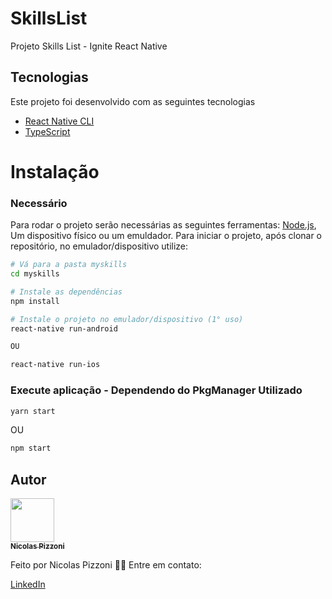 # SkillsList
Projeto Skills List - Ignite React Native

## Tecnologias
Este projeto foi desenvolvido com as seguintes tecnologias

- [React Native CLI](https://reactnative.dev/)
- [TypeScript](https://www.typescriptlang.org/)

# Instalação
 ### Necessário
 Para rodar o projeto serão necessárias as seguintes ferramentas:
[Node.js](https://nodejs.org/en/), Um dispositivo físico ou um emuldador. Para iniciar o projeto, após clonar o repositório, no emulador/dispositivo utilize:

```bash
# Vá para a pasta myskills
cd myskills

# Instale as dependências
npm install

# Instale o projeto no emulador/dispositivo (1° uso)
react-native run-android

OU

react-native run-ios
```

### Execute aplicação - Dependendo do PkgManager Utilizado
```bash
yarn start
```
OU
```bash
npm start
```


## Autor

<a href="https://github.com/nicolaspizzoni">
 <img src="https://avatars.githubusercontent.com/u/62205786?s=400&u=5e6471cfbd499cf1656beb6a4b7d72b2b674bd5d&v=4" width= "70px" height= "70px" alt=""/>
 <br />
 <sub><b>Nicolas Pizzoni</b></sub>
</a>


Feito por Nicolas Pizzoni 🎃:wave: Entre em contato:

<a href="https://www.linkedin.com/in/nicolas-pizzoni-989b19149/">
  <p>LinkedIn</p>
</a>

